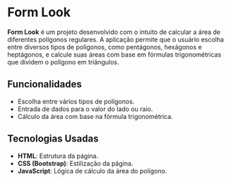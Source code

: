 # Form Look

**Form Look** é um projeto desenvolvido com o intuito de calcular a área de diferentes polígonos regulares. A aplicação permite que o usuário escolha entre diversos tipos de polígonos, como pentágonos, hexágonos e heptágonos, e calcule suas áreas com base em fórmulas trigonométricas que dividem o polígono em triângulos.

## Funcionalidades
- Escolha entre vários tipos de polígonos.
- Entrada de dados para o valor do lado ou raio.
- Cálculo da área com base na fórmula trigonométrica.

## Tecnologias Usadas
- **HTML**: Estrutura da página.
- **CSS (Bootstrap)**: Estilização da página.
- **JavaScript**: Lógica de cálculo da área do polígono.

